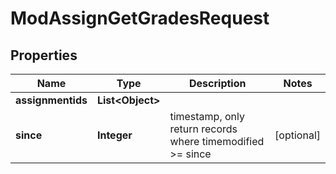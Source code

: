 

# ModAssignGetGradesRequest


## Properties

| Name | Type | Description | Notes |
|------------ | ------------- | ------------- | -------------|
|**assignmentids** | **List&lt;Object&gt;** |  |  |
|**since** | **Integer** | timestamp, only return records where timemodified &gt;&#x3D; since |  [optional] |



